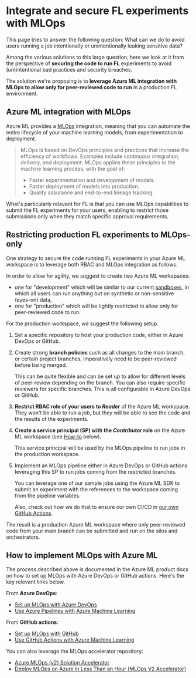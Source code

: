 # Integrate and secure FL experiments with MLOps

This page tries to answer the following question: What can we do to avoid users running a job intentionally or unintentionally leaking sensitive data?

Among the various solutions to this large question, here we look at it from the perspective of **securing the code to run FL** experiments to avoid (un)intentional bad practices and security breaches.

The solution we're proposing is to **leverage Azure ML integration with MLOps to allow only for peer-reviewed code to run** in a production FL environment.

## Azure ML integration with MLOps

Azure ML provides a [MLOps](https://learn.microsoft.com/en-us/azure/cloud-adoption-framework/manage/mlops-machine-learning) integration, meaning that you can automate the entire lifecycle of your machine learning models, from experimentation to deployment.

> MLOps is based on DevOps principles and practices that increase the efficiency of workflows. Examples include continuous integration, delivery, and deployment. MLOps applies these principles to the machine learning process, with the goal of:
>
> - Faster experimentation and development of models.
> - Faster deployment of models into production.
> - Quality assurance and end-to-end lineage tracking.

What's particularly relevant for FL is that you can use MLOps capabilities to submit the FL experiments for your users, enabling to restrict those submissions only when they match specific approval requirements.

## Restricting production FL experiments to MLOps-only

One strategy to secure the code running FL experiments in your Azure ML workspace is to leverage both RBAC and MLOps integration as follows.

In order to allow for agility, we suggest to create two Azure ML workspaces:
- one for "development" which will be similar to our current [sandboxes](../provisioning/sandboxes.md), in which all users can run anything but on synthetic or non-sensitive (eyes-on) data,
- one for "production" which will be tightly restricted to allow only for peer-reviewed code to run.

For the production workspace, we suggest the following setup.

1. Set a specific repository to host your production code, either in Azure DevOps or GitHub.

2. Create strong **branch policies** such as all changes to the main branch, or certain project branches, imperatively need to be peer-reviewed before being merged.

    This can be quite flexible and can be set up to allow for different levels of peer-review depending on the branch. You can also require specific reviewers for specific branches. This is all configurable in Azure DevOps or GitHub.

3. **Restrict RBAC role of your users to _Reader_** of the Azure ML workspace. They won't be able to run a job, but they will be able to see the code and the results of the experiments.

4. **Create a service principal (SP) with the _Contributor_ role** on the Azure ML workspace (see [How-to](#how-to-implement-mlops-with-azure-ml) below).

    This service principal will be used by the MLOps pipeline to run jobs in the production workspace.

5. Implement an MLOps pipeline either in Azure DevOps or GitHub actions leveraging this SP to run jobs coming from the restricted branches.

    You can leverage one of our sample jobs using the Azure ML SDK to submit an experiment with the references to the workspace coming from the pipeline variables.

    Also, check out how we do that to ensure our own CI/CD in [our own GitHub Actions](../../.github/workflows/pipeline-e2e-test.yaml).

The result is a production Azure ML workspace where only peer-reviewed code from your main branch can be submitted and run on the silos and orchestrators.

## How to implement MLOps with Azure ML

The process described above is documented in the Azure ML product docs on how to set up MLOps with Azure DevOps or GitHub actions. Here's the key relevant links below.

From **Azure DevOps**:

- [Set up MLOps with Azure DevOps](https://learn.microsoft.com/en-us/azure/machine-learning/how-to-setup-mlops-azureml)
- [Use Azure Pipelines with Azure Machine Learning](https://learn.microsoft.com/en-us/azure/machine-learning/how-to-devops-machine-learning)

From **GitHub actions**:

- [Set up MLOps with GitHub](https://learn.microsoft.com/en-us/azure/machine-learning/how-to-setup-mlops-github-azure-ml)
- [Use GitHub Actions with Azure Machine Learning](https://learn.microsoft.com/en-us/azure/machine-learning/how-to-github-actions-machine-learning)

You can also leverage the MLOps accelerator repository:

- [Azure MLOps (v2) Solution Accelerator](https://github.com/Azure/mlops-v2)
- [Deploy MLOps on Azure in Less Than an Hour (MLOps V2 Accelerator)](https://www.youtube.com/watch?v=5yPDkWCMmtk)
